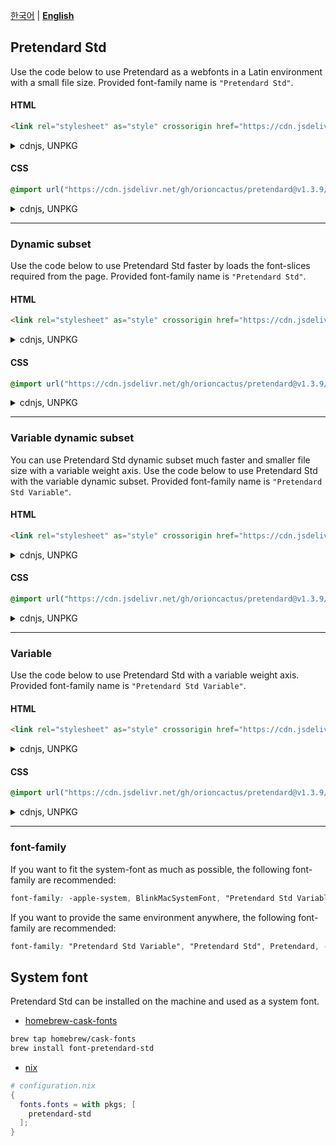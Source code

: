 [한국어](/packages/pretendard-std/README.md) | [**English**](/packages/pretendard-std/docs/en/README.md)

## Pretendard Std

Use the code below to use Pretendard as a webfonts in a Latin environment with a small file size. Provided font-family name is `"Pretendard Std"`.

#### HTML

```html
<link rel="stylesheet" as="style" crossorigin href="https://cdn.jsdelivr.net/gh/orioncactus/pretendard@v1.3.9/dist/web/static/pretendard-std.css" />
```

<details>

<summary>cdnjs, UNPKG</summary>

###### cdnjs

```html
<link rel="stylesheet" as="style" crossorigin href="https://cdnjs.cloudflare.com/ajax/libs/pretendard/1.3.9/static/pretendard-std.css" />
```

###### UNPKG

```html
<link rel="stylesheet" as="style" crossorigin href="https://unpkg.com/pretendard-std@1.3.9/dist/web/static/pretendard-std.css" />
```

</details>

#### CSS

```css
@import url("https://cdn.jsdelivr.net/gh/orioncactus/pretendard@v1.3.9/dist/web/static/pretendard-std.css");
```

<details>

<summary>cdnjs, UNPKG</summary>

###### cdnjs

```css
@import url("https://cdnjs.cloudflare.com/ajax/libs/pretendard/1.3.9/static/pretendard-std.css");
```

###### UNPKG

```css
@import url("https://unpkg.com/pretendard-std@1.3.9/dist/web/static/pretendard-std.css");
```

</details>

---

### Dynamic subset

Use the code below to use Pretendard Std faster by loads the font-slices required from the page. Provided font-family name is `"Pretendard Std"`.

#### HTML

```html
<link rel="stylesheet" as="style" crossorigin href="https://cdn.jsdelivr.net/gh/orioncactus/pretendard@v1.3.9/dist/web/static/pretendard-std-dynamic-subset.min.css" />
```

<details>

<summary>cdnjs, UNPKG</summary>

###### cdnjs

```html
<link rel="stylesheet" as="style" crossorigin href="https://cdnjs.cloudflare.com/ajax/libs/pretendard/1.3.9/static/pretendard-std-dynamic-subset.css" />
```

###### UNPKG

```html
<link rel="stylesheet" as="style" crossorigin href="https://unpkg.com/pretendard-std@1.3.9/dist/web/static/pretendard-std-dynamic-subset.css" />
```

</details>

#### CSS

```css
@import url("https://cdn.jsdelivr.net/gh/orioncactus/pretendard@v1.3.9/dist/web/static/pretendard-std-dynamic-subset.min.css");
```

<details>

<summary>cdnjs, UNPKG</summary>

###### cdnjs

```css
@import url("https://cdnjs.cloudflare.com/ajax/libs/pretendard/1.3.9/static/pretendard-std-dynamic-subset.css");
```

###### UNPKG

```css
@import url("https://unpkg.com/pretendard-std@1.3.9/dist/web/static/pretendard-std-dynamic-subset.css");
```

</details>

---

### Variable dynamic subset

You can use Pretendard Std dynamic subset much faster and smaller file size with a variable weight axis. Use the code below to use Pretendard Std with the variable dynamic subset. Provided font-family name is `"Pretendard Std Variable"`.

#### HTML

```html
<link rel="stylesheet" as="style" crossorigin href="https://cdn.jsdelivr.net/gh/orioncactus/pretendard@v1.3.9/dist/web/variable/pretendardvariable-std-dynamic-subset.min.css" />
```

<details>

<summary>cdnjs, UNPKG</summary>

###### cdnjs

```html
<link rel="stylesheet" as="style" crossorigin href="https://cdnjs.cloudflare.com/ajax/libs/pretendard/1.3.9/variable/pretendardvariable-std-dynamic-subset.css" />
```

###### UNPKG

```html
<link rel="stylesheet" as="style" crossorigin href="https://unpkg.com/pretendard-std@1.3.9/dist/web/variable/pretendardvariable-std-dynamic-subset.css" />
```

</details>

#### CSS

```css
@import url("https://cdn.jsdelivr.net/gh/orioncactus/pretendard@v1.3.9/dist/web/variable/pretendardvariable-std-dynamic-subset.min.css");
```

<details>

<summary>cdnjs, UNPKG</summary>

###### cdnjs

```css
@import url("https://cdnjs.cloudflare.com/ajax/libs/pretendard/1.3.9/variable/pretendardvariable-std-dynamic-subset.css");
```

###### UNPKG

```css
@import url("https://unpkg.com/pretendard-std@1.3.9/dist/web/variable/pretendardvariable-std-dynamic-subset.css");
```

</details>

---

### Variable

Use the code below to use Pretendard Std with a variable weight axis. Provided font-family name is `"Pretendard Std Variable"`.

#### HTML

```html
<link rel="stylesheet" as="style" crossorigin href="https://cdn.jsdelivr.net/gh/orioncactus/pretendard@v1.3.9/dist/web/variable/pretendardvariable-std.min.css" />
```

<details>

<summary>cdnjs, UNPKG</summary>

###### cdnjs

```html
<link rel="stylesheet" as="style" crossorigin href="https://cdnjs.cloudflare.com/ajax/libs/pretendard/1.3.9/variable/pretendardvariable-std.css" />
```

###### UNPKG

```html
<link rel="stylesheet" as="style" crossorigin href="https://unpkg.com/pretendard-std@1.3.9/dist/web/variable/pretendardvariable-std.css" />
```

</details>

#### CSS

```css
@import url("https://cdn.jsdelivr.net/gh/orioncactus/pretendard@v1.3.9/dist/web/variable/pretendardvariable-std.min.css");
```

<details>

<summary>cdnjs, UNPKG</summary>

###### cdnjs

```css
@import url("https://cdnjs.cloudflare.com/ajax/libs/pretendard/1.3.9/variable/pretendardvariable-std.css");
```

###### UNPKG

```css
@import url("https://unpkg.com/pretendard-std@1.3.9/dist/web/variable/pretendardvariable-std.css");
```

</details>

---

### font-family

If you want to fit the system-font as much as possible, the following font-family are recommended:

```css
font-family: -apple-system, BlinkMacSystemFont, "Pretendard Std Variable", "Pretendard Std", Pretendard, Roboto, "Segoe UI", "Apple Color Emoji", "Segoe UI Emoji", "Segoe UI Symbol", sans-serif;
```

If you want to provide the same environment anywhere, the following font-family are recommended:

```css
font-family: "Pretendard Std Variable", "Pretendard Std", Pretendard, -apple-system, BlinkMacSystemFont, system-ui, Roboto, "Helvetica Neue", "Segoe UI", "Apple Color Emoji", "Segoe UI Emoji", "Segoe UI Symbol", sans-serif;
```

## System font

Pretendard Std can be installed on the machine and used as a system font.

-   [homebrew-cask-fonts](https://github.com/Homebrew/homebrew-cask-fonts)

```bash
brew tap homebrew/cask-fonts
brew install font-pretendard-std
```

-   [nix](https://github.com/NixOS/nixpkgs)

```nix
# configuration.nix
{
  fonts.fonts = with pkgs; [
    pretendard-std
  ];
}
```

